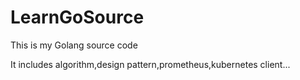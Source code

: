 # LearnGoSource

This is my Golang source code

It includes algorithm,design pattern,prometheus,kubernetes client... 

